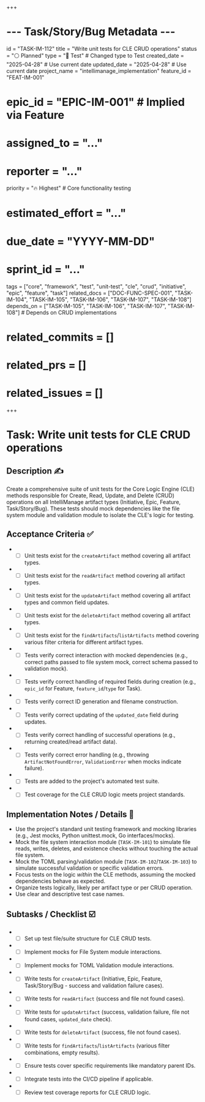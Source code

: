 +++
# --- Task/Story/Bug Metadata ---
id = "TASK-IM-112"
title = "Write unit tests for CLE CRUD operations"
status = "⚪️ Planned"
type = "🧪 Test" # Changed type to Test
created_date = "2025-04-28" # Use current date
updated_date = "2025-04-28" # Use current date
project_name = "intellimanage_implementation"
feature_id = "FEAT-IM-001"
# epic_id = "EPIC-IM-001" # Implied via Feature
# assigned_to = "..."
# reporter = "..."
priority = "🔥 Highest" # Core functionality testing
# estimated_effort = "..."
# due_date = "YYYY-MM-DD"
# sprint_id = "..."
tags = ["core", "framework", "test", "unit-test", "cle", "crud", "initiative", "epic", "feature", "task"]
related_docs = ["DOC-FUNC-SPEC-001", "TASK-IM-104", "TASK-IM-105", "TASK-IM-106", "TASK-IM-107", "TASK-IM-108"]
depends_on = ["TASK-IM-105", "TASK-IM-106", "TASK-IM-107", "TASK-IM-108"] # Depends on CRUD implementations
# related_commits = []
# related_prs = []
# related_issues = []
+++

# Task: Write unit tests for CLE CRUD operations

## Description ✍️

Create a comprehensive suite of unit tests for the Core Logic Engine (CLE) methods responsible for Create, Read, Update, and Delete (CRUD) operations on all IntelliManage artifact types (Initiative, Epic, Feature, Task/Story/Bug). These tests should mock dependencies like the file system module and validation module to isolate the CLE's logic for testing.

## Acceptance Criteria ✅

*   - [ ] Unit tests exist for the `createArtifact` method covering all artifact types.
*   - [ ] Unit tests exist for the `readArtifact` method covering all artifact types.
*   - [ ] Unit tests exist for the `updateArtifact` method covering all artifact types and common field updates.
*   - [ ] Unit tests exist for the `deleteArtifact` method covering all artifact types.
*   - [ ] Unit tests exist for the `findArtifacts`/`listArtifacts` method covering various filter criteria for different artifact types.
*   - [ ] Tests verify correct interaction with mocked dependencies (e.g., correct paths passed to file system mock, correct schema passed to validation mock).
*   - [ ] Tests verify correct handling of required fields during creation (e.g., `epic_id` for Feature, `feature_id`/`type` for Task).
*   - [ ] Tests verify correct ID generation and filename construction.
*   - [ ] Tests verify correct updating of the `updated_date` field during updates.
*   - [ ] Tests verify correct handling of successful operations (e.g., returning created/read artifact data).
*   - [ ] Tests verify correct error handling (e.g., throwing `ArtifactNotFoundError`, `ValidationError` when mocks indicate failure).
*   - [ ] Tests are added to the project's automated test suite.
*   - [ ] Test coverage for the CLE CRUD logic meets project standards.

## Implementation Notes / Details 📝

*   Use the project's standard unit testing framework and mocking libraries (e.g., Jest mocks, Python unittest.mock, Go interfaces/mocks).
*   Mock the file system interaction module (`TASK-IM-101`) to simulate file reads, writes, deletes, and existence checks without touching the actual file system.
*   Mock the TOML parsing/validation module (`TASK-IM-102`/`TASK-IM-103`) to simulate successful validation or specific validation errors.
*   Focus tests on the logic *within* the CLE methods, assuming the mocked dependencies behave as expected.
*   Organize tests logically, likely per artifact type or per CRUD operation.
*   Use clear and descriptive test case names.

## Subtasks / Checklist ☑️

*   - [ ] Set up test file/suite structure for CLE CRUD tests.
*   - [ ] Implement mocks for File System module interactions.
*   - [ ] Implement mocks for TOML Validation module interactions.
*   - [ ] Write tests for `createArtifact` (Initiative, Epic, Feature, Task/Story/Bug - success and validation failure cases).
*   - [ ] Write tests for `readArtifact` (success and file not found cases).
*   - [ ] Write tests for `updateArtifact` (success, validation failure, file not found cases, `updated_date` check).
*   - [ ] Write tests for `deleteArtifact` (success, file not found cases).
*   - [ ] Write tests for `findArtifacts`/`listArtifacts` (various filter combinations, empty results).
*   - [ ] Ensure tests cover specific requirements like mandatory parent IDs.
*   - [ ] Integrate tests into the CI/CD pipeline if applicable.
*   - [ ] Review test coverage reports for CLE CRUD logic.
